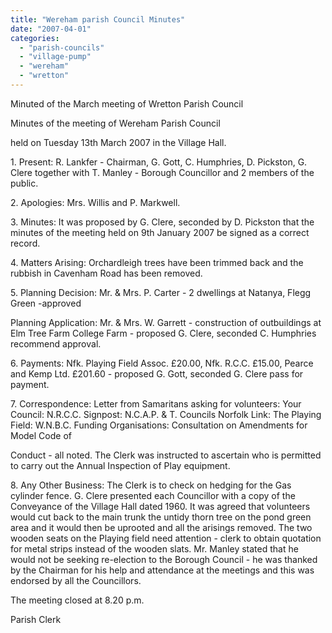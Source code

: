 ```yaml
---
title: "Wereham parish Council Minutes"
date: "2007-04-01"
categories: 
  - "parish-councils"
  - "village-pump"
  - "wereham"
  - "wretton"
---
```


Minuted of the March meeting of Wretton Parish Council

Minutes of the meeting of Wereham Parish Council

held on Tuesday 13th March 2007 in the Village Hall.

1\. Present: R. Lankfer - Chairman, G. Gott, C. Humphries, D. Pickston, G. Clere together with T. Manley - Borough Councillor and 2 members of the public.

2\. Apologies: Mrs. Willis and P. Markwell.

3\. Minutes: It was proposed by G. Clere, seconded by D. Pickston that the minutes of the meeting held on 9th January 2007 be signed as a correct record.

4\. Matters Arising: Orchardleigh trees have been trimmed back and the rubbish in Cavenham Road has been removed.

5\. Planning Decision: Mr. & Mrs. P. Carter - 2 dwellings at Natanya, Flegg Green -approved

Planning Application: Mr. & Mrs. W. Garrett - construction of outbuildings at Elm Tree Farm College Farm - proposed G. Clere, seconded C. Humphries recommend approval.

6\. Payments: Nfk. Playing Field Assoc. £20.00, Nfk. R.C.C. £15.00, Pearce and Kemp Ltd. £201.60 - proposed G. Gott, seconded G. Clere pass for payment.

7\. Correspondence: Letter from Samaritans asking for volunteers: Your Council: N.R.C.C. Signpost: N.C.A.P. & T. Councils Norfolk Link: The Playing Field: W.N.B.C. Funding Organisations: Consultation on Amendments for Model Code of

Conduct - all noted. The Clerk was instructed to ascertain who is permitted to carry out the Annual Inspection of Play equipment.

8\. Any Other Business: The Clerk is to check on hedging for the Gas cylinder fence. G. Clere presented each Councillor with a copy of the Conveyance of the Village Hall dated 1960. It was agreed that volunteers would cut back to the main trunk the untidy thorn tree on the pond green area and it would then be uprooted and all the arisings removed. The two wooden seats on the Playing field need attention - clerk to obtain quotation for metal strips instead of the wooden slats. Mr. Manley stated that he would not be seeking re-election to the Borough Council - he was thanked by the Chairman for his help and attendance at the meetings and this was endorsed by all the Councillors.

The meeting closed at 8.20 p.m.

Parish Clerk
